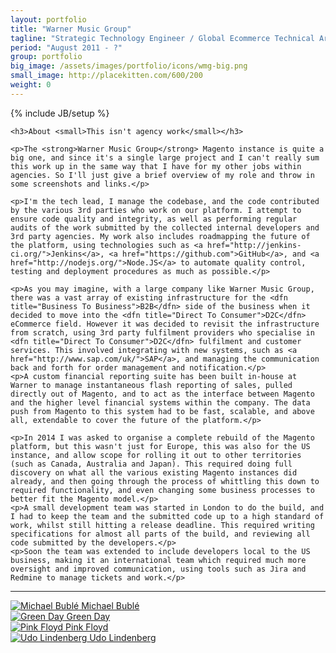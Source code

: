 ```yaml
---
layout: portfolio
title: "Warner Music Group"
tagline: "Strategic Technology Engineer / Global Ecommerce Technical Architect"
period: "August 2011 - ?"
group: portfolio
big_image: /assets/images/portfolio/icons/wmg-big.png
small_image: http://placekitten.com/600/200
weight: 0
---
```

{% include JB/setup %}



<div class="row-fluid warner-portfolio">
  <div class="span12">
    
    <h3>About <small>This isn't agency work</small></h3>
    
    <p>The <strong>Warner Music Group</strong> Magento instance is quite a big one, and since it's a single large project and I can't really sum this work up in the same way that I have for my other jobs within agencies. So I'll just give a brief overview of my role and throw in some screenshots and links.</p>
    
    <p>I'm the tech lead, I manage the codebase, and the code contributed by the various 3rd parties who work on our platform. I attempt to ensure code quality and integrity, as well as performing regular audits of the work submitted by the collected internal developers and 3rd party agencies. My work also includes roadmapping the future of the platform, using technologies such as <a href="http://jenkins-ci.org/">Jenkins</a>, <a href="https://github.com">GitHub</a>, and <a href="http://nodejs.org/">Node.JS</a> to automate quality control, testing and deployment procedures as much as possible.</p>
    
    <p>As you may imagine, with a large company like Warner Music Group, there was a vast array of existing infrastructure for the <dfn title="Business To Business">B2B</dfn> side of the business when it decided to move into the <dfn title="Direct To Consumer">D2C</dfn> eCommerce field. However it was decided to revisit the infrastructure from scratch, using 3rd party fulfilment providers who specialise in <dfn title="Direct To Consumer">D2C</dfn> fulfilment and customer services. This involved integrating with new systems, such as <a href="http://www.sap.com/uk/">SAP</a>, and managing the communication back and forth for order management and notification.</p>
    <p>A custom financial reporting suite has been built in-house at Warner to manage instantaneous flash reporting of sales, pulled directly out of Magento, and to act as the interface between Magento and the higher level financial systems within the company. The data push from Magento to this system had to be fast, scalable, and above all, extendable to cover the future of the platform.</p>
    
    <p>In 2014 I was asked to organise a complete rebuild of the Magento platform, but this wasn't just for Europe, this was also for the US instance, and allow scope for rolling it out to other territories (such as Canada, Australia and Japan). This required doing full discovery on what all the various existing Magento instances did already, and then going through the process of whittling this down to required functionality, and even changing some business processes to better fit the Magento model.</p>
    <p>A small development team was started in London to do the build, and I had to keep the team and the submitted code up to a high standard of work, whilst still hitting a release deadline. This required writing specifications for almost all parts of the build, and reviewing all code submitted by the developers.</p>
    <p>Soon the team was extended to include developers local to the US business, making it an international team which required much more oversight and improved communication, using tools such as Jira and Redmine to manage tickets and work.</p>
    
  </div>
  
  <div class="span12">
    <hr>
  </div>
  
  <div class="span3">
    <a href="http://michaelbuble.warnerartists.net/en/">
      <img src="/assets/images/portfolio/warner-music-group/michaelbuble-small.png" alt="Michael Bubl&eacute;">
      Michael Bubl&eacute;
    </a>
  </div>
  <div class="span3">
    <a href="http://greenday.warnerartists.net/en/">
      <img src="/assets/images/portfolio/warner-music-group/greenday-small.png" alt="Green Day">
      Green Day
    </a>
  </div>
  <div class="span3">
    <a href="http://pinkfloyd.warnerartists.net/en/">
      <img src="/assets/images/portfolio/warner-music-group/pinkfloyd-small.png" alt="Pink Floyd">
      Pink Floyd
    </a>
  </div>
  <div class="span3">
    <a href="http://udolindenberg.warnerartists.net/de/">
      <img src="/assets/images/portfolio/warner-music-group/udolindenberg-small.png" alt="Udo Lindenberg">
      Udo Lindenberg
    </a>
  </div>
</div>
